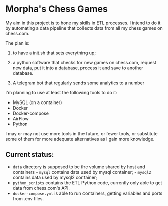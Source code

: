 # Morpha's Chess Games

My aim in this project is to hone my skills in ETL processes. I intend to do it by 
automating a data pipeline that collects data from all my chess games on chess.com.

The plan is:

1. to have a init.sh that sets everything up; 

2. a python software that checks for new games on chess.com, request new data, put it 
into a database, process it and save to another database.

3. A telegram bot that regularly sends some analytics to a number 

I'm planning to use at least the following tools to do it:

- MySQL (on a container)
- Docker
- Docker-compose
- AirFlow
- Python

I may or may not use more tools in the future, or fewer tools, or substitute some of them 
for more adequate alternatives as I gain more knowledge.


## Current status: 
- `data` directory is supposed to be the volume shared by host and containers - `mysql` 
contains data used by mysql container; - `mysql2` contains data used by mysql2 container; 
- `python_scripts` contains the ETL Python code, currently only able to get data from 
chess.com's API.
- `docker-compose.yml` is able to run containers, getting variables and ports from .env 
files.
